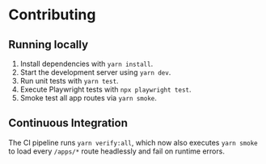 # Contributing

## Running locally
1. Install dependencies with `yarn install`.
2. Start the development server using `yarn dev`.
3. Run unit tests with `yarn test`.
4. Execute Playwright tests with `npx playwright test`.
5. Smoke test all app routes via `yarn smoke`.

## Continuous Integration
The CI pipeline runs `yarn verify:all`, which now also executes `yarn smoke` to load every `/apps/*` route headlessly and fail on runtime errors.
